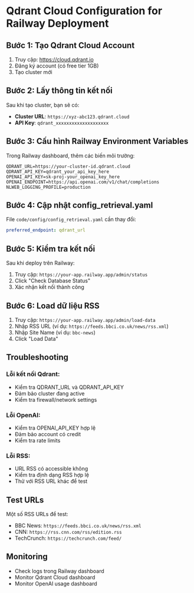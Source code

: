 # Qdrant Cloud Configuration for Railway Deployment

## Bước 1: Tạo Qdrant Cloud Account

1. Truy cập: https://cloud.qdrant.io
2. Đăng ký account (có free tier 1GB)
3. Tạo cluster mới

## Bước 2: Lấy thông tin kết nối

Sau khi tạo cluster, bạn sẽ có:
- **Cluster URL**: `https://xyz-abc123.qdrant.cloud`
- **API Key**: `qdrant_xxxxxxxxxxxxxxxxxxxx`

## Bước 3: Cấu hình Railway Environment Variables

Trong Railway dashboard, thêm các biến môi trường:

```
QDRANT_URL=https://your-cluster-id.qdrant.cloud
QDRANT_API_KEY=qdrant_your_api_key_here
OPENAI_API_KEY=sk-proj-your_openai_key_here
OPENAI_ENDPOINT=https://api.openai.com/v1/chat/completions
NLWEB_LOGGING_PROFILE=production
```

## Bước 4: Cập nhật config_retrieval.yaml

File `code/config/config_retrieval.yaml` cần thay đổi:

```yaml
preferred_endpoint: qdrant_url
```

## Bước 5: Kiểm tra kết nối

Sau khi deploy trên Railway:

1. Truy cập: `https://your-app.railway.app/admin/status`
2. Click "Check Database Status"
3. Xác nhận kết nối thành công

## Bước 6: Load dữ liệu RSS

1. Truy cập: `https://your-app.railway.app/admin/load-data`
2. Nhập RSS URL (ví dụ: `https://feeds.bbci.co.uk/news/rss.xml`)
3. Nhập Site Name (ví dụ: `bbc-news`)
4. Click "Load Data"

## Troubleshooting

### Lỗi kết nối Qdrant:
- Kiểm tra QDRANT_URL và QDRANT_API_KEY
- Đảm bảo cluster đang active
- Kiểm tra firewall/network settings

### Lỗi OpenAI:
- Kiểm tra OPENAI_API_KEY hợp lệ
- Đảm bảo account có credit
- Kiểm tra rate limits

### Lỗi RSS:
- URL RSS có accessible không
- Kiểm tra định dạng RSS hợp lệ
- Thử với RSS URL khác để test

## Test URLs

Một số RSS URLs để test:
- BBC News: `https://feeds.bbci.co.uk/news/rss.xml`
- CNN: `https://rss.cnn.com/rss/edition.rss`
- TechCrunch: `https://techcrunch.com/feed/`

## Monitoring

- Check logs trong Railway dashboard
- Monitor Qdrant Cloud dashboard
- Monitor OpenAI usage dashboard

